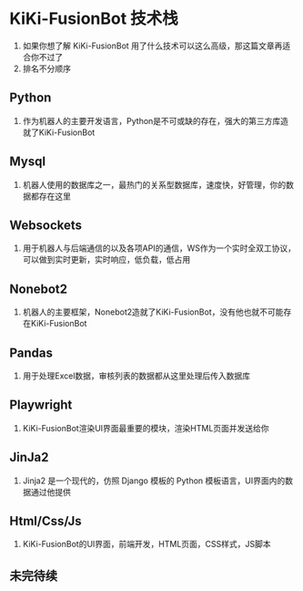 # KiKi-FusionBot 技术栈

1. 如果你想了解 KiKi-FusionBot 用了什么技术可以这么高级，那这篇文章再适合你不过了
2. 排名不分顺序

## Python
1. 作为机器人的主要开发语言，Python是不可或缺的存在，强大的第三方库造就了KiKi-FusionBot
## Mysql
1. 机器人使用的数据库之一，最热门的关系型数据库，速度快，好管理，你的数据都存在这里
## Websockets
1. 用于机器人与后端通信的以及各项API的通信，WS作为一个实时全双工协议，可以做到实时更新，实时响应，低负载，低占用
## Nonebot2
1. 机器人的主要框架，Nonebot2造就了KiKi-FusionBot，没有他也就不可能存在KiKi-FusionBot
## Pandas
1. 用于处理Excel数据，审核列表的数据都从这里处理后传入数据库
## Playwright
1. KiKi-FusionBot渲染UI界面最重要的模块，渲染HTML页面并发送给你
## JinJa2
1. Jinja2 是一个现代的，仿照 Django 模板的 Python 模板语言，UI界面内的数据通过他提供
## Html/Css/Js
1. KiKi-FusionBot的UI界面，前端开发，HTML页面，CSS样式，JS脚本

## 未完待续